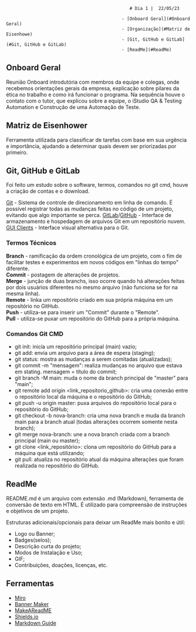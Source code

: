                                                    # Dia 1 |  22/05/23

                                                - [Onboard Geral](#Onboard Geral)
                                                - [Organização](#Matriz de Eisenhowe)
                                                - [Git, GitHub e GitLab](#Git, GitHub e GitLab)
                                                - [ReadMe](#ReadMe)

## Onboard Geral
Reunião Onboard introdutória com membros da equipe e colegas, onde recebemos orientações gerais da empresa, explicação sobre pilares da ética no trabalho e como irá funcionar o programa. Na sequência houve o contato com o tutor, que explicou sobre a equipe, o iStudio QA & Testing Automation e Construção de uma Automação de Teste.

## Matriz de Eisenhower
Ferramenta utilizada para classificar de tarefas com base em sua urgência e importância, ajudando a determinar quais devem ser priorizadas por primeiro.

## Git, GitHub e GitLab
Foi feito um estudo sobre o software, termos, comandos no git cmd, houve a criação de contas e o download.

[Git](https://git-scm.com/) - Sistema de controle de direcionamento em linha de comando. É possível registrar todas as mudanças feitas no código de um projeto, evitando que algo importante se perca.
[GitLab](https://gitlab.com/)/[GitHub](https://github.com/) - Interface de armazenamento e hospedagem de arquivos Git em um repositório nuvem.<br>
[GUI Clients](https://git-scm.com/downloads/guis) - Interface visual alternativa para o Git.

### Termos Técnicos

**Branch** - ramificação da ordem cronológica de um projeto, com o fim de facilitar testes e experimentos em novos códigos em "linhas do tempo" diferente.<br>
**Commit** - postagem de alterações de projetos.<br>
**Merge** - junção de duas branchs, isso ocorre quando há alterações feitas por dois usuários diferentes no mesmo arquivo (não funciona se for na mesma linha).<br>
**Remote** - linka um repositório criado em sua própria máquina em um repositório no GitHub.<br>
**Push** - utiliza-se para inserir um "Commit" durante o "Remote".<br>
**Pull** - utiliza-se puxar um repositório do GitHub para a própria máquina. <br>

### Comandos Git CMD
- git init: inicía um repositório principal (main) vazio;
- git add: envia um arquivo para a área de espera (staging);
- git status: mostra as mudanças a serem comitadas (atualizadas);
- git commit -m "mensagem": realiza mudanças no arquivo que estava em stating. mensagem = título do commit;
- git branch -M main: muda o nome da branch principal de "master" para "main";
- git remote add origin <link_repositorio_github>: cria uma conexão entre o repositório local da máquina e o repositório do GitHub;
- git push -u origin master: puxa arquivos do repositório local para o repositório do GitHub;
- git checkout -b nova-branch: cria uma nova branch e muda da branch main para a branch atual (todas alterações ocorrem somente nesta branch);
- git merge nova-branch: une a nova branch criada com a branch principal (main ou master);
- git clone <link_repositório>: clona um repositório do GitHub para a máquina que está utilizando;
- git pull: atualiza no repositório atual da máquina alterações que foram realizada no repositório do GitHub.

## ReadMe
README.md é um arquivo com extensão .md (Markdown), ferramenta de conversão de texto em HTML. É utilizado para compreensão de instruções e objetivos de um projeto.

Estruturas adicionais/opcionais para deixar um ReadMe mais bonito e útil:
- Logo ou Banner;
- Badges(selos);
- Descrição curta do projeto;
- Modos de Instalação e Uso;
- GIF;
- Contribuições, doações, licenças, etc.

## Ferramentas
- [Miro](https://miro.com/pt/)
- [Banner Maker](https://banner.godori.dev)
- [MakeAReadME](https://www.makeareadme.com/)
- [Shields.io](https://shields.io/)
- [Markdown Guide](https://www.markdownguide.org/cheat-sheet/)


